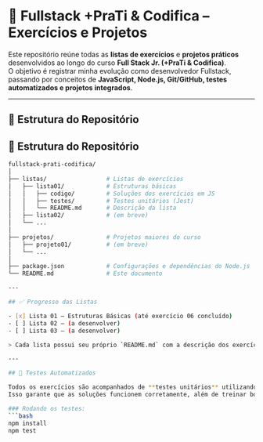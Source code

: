 # 🚀 Fullstack +PraTi & Codifica – Exercícios e Projetos

Este repositório reúne todas as **listas de exercícios** e **projetos práticos** desenvolvidos ao longo do curso **Full Stack Jr. (+PraTi & Codifica)**.  
O objetivo é registrar minha evolução como desenvolvedor Fullstack, passando por conceitos de **JavaScript, Node.js, Git/GitHub, testes automatizados e projetos integrados**.

---

## 📂 Estrutura do Repositório
## 📂 Estrutura do Repositório

```bash
fullstack-prati-codifica/
│
├── listas/                 # Listas de exercícios
│   ├── lista01/            # Estruturas básicas
│   │   ├── codigo/         # Soluções dos exercícios em JS
│   │   ├── testes/         # Testes unitários (Jest)
│   │   └── README.md       # Descrição da lista
│   ├── lista02/            # (em breve)
│   └── ...
│
├── projetos/               # Projetos maiores do curso
│   ├── projeto01/          # (em breve)
│   └── ...
│
├── package.json            # Configurações e dependências do Node.js
└── README.md               # Este documento

---

## ✅ Progresso das Listas

- [x] Lista 01 – Estruturas Básicas (até exercício 06 concluído)  
- [ ] Lista 02 – (a desenvolver)  
- [ ] Lista 03 – (a desenvolver)  

> Cada lista possui seu próprio `README.md` com a descrição dos exercícios e instruções de execução.

---

## 🧪 Testes Automatizados

Todos os exercícios são acompanhados de **testes unitários** utilizando [Jest](https://jestjs.io/).  
Isso garante que as soluções funcionem corretamente, além de treinar boas práticas de desenvolvimento.

### Rodando os testes:
```bash
npm install
npm test

